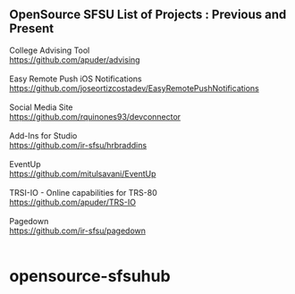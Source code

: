 <h2> OpenSource SFSU List of Projects : Previous and Present </h2>

College Advising Tool <br>
<a href="https://github.com/apuder/advising">https://github.com/apuder/advising</a><br><br>
Easy Remote Push iOS Notifications <br>
<a href="https://github.com/joseortizcostadev/EasyRemotePushNotifications">https://github.com/joseortizcostadev/EasyRemotePushNotifications</a><br><br>
Social Media Site <br>
<a href="https://github.com/rquinones93/devconnector">https://github.com/rquinones93/devconnector</a><br><br>
Add-Ins for Studio<br>
<a href="https://github.com/ir-sfsu/hrbraddins">https://github.com/ir-sfsu/hrbraddins</a><br><br>
EventUp<br>
<a href="https://github.com/mitulsavani/EventUp">https://github.com/mitulsavani/EventUp</a><br><br>
TRSI-IO - Online capabilities for TRS-80<br>
<a href="https://github.com/apuder/TRS-IO">https://github.com/apuder/TRS-IO</a><br><br>
Pagedown <br>
<a href="https://github.com/ir-sfsu/pagedown">https://github.com/ir-sfsu/pagedown</a><br><br>
<a href=""></a>
<a href=""></a>
<a href=""></a>

# opensource-sfsuhub
